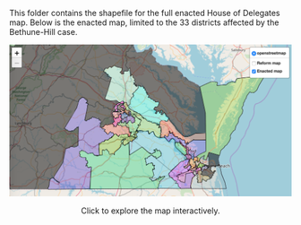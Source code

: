This folder contains the shapefile for the full enacted House of Delegates map. Below is the enacted map, limited to the 33 districts affected by the Bethune-Hill case.

[![Enacted map](enacted.png)](https://rawgit.com/PrincetonUniversity/VA-gerrymander/master/Maps/Interactive/map_comparison.html)
<p align="center">Click to explore the map interactively.</p>
